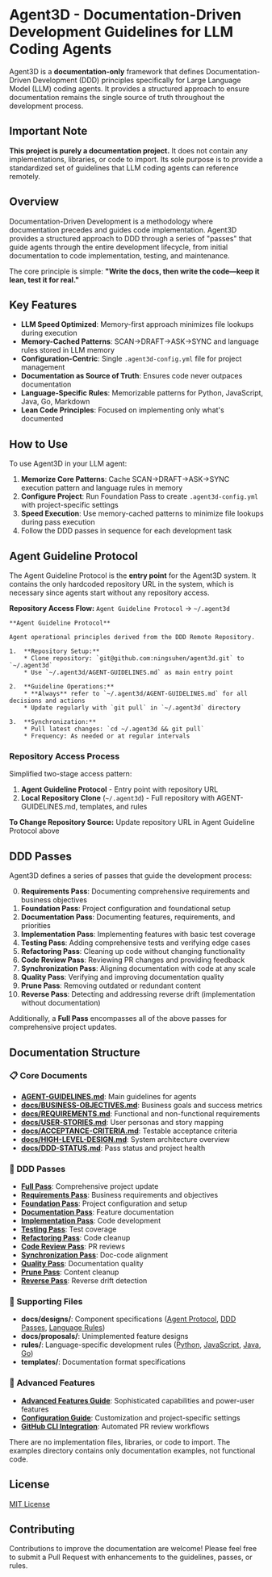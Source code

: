 # Agent3D - Documentation-Driven Development Guidelines for LLM Coding Agents

Agent3D is a **documentation-only** framework that defines Documentation-Driven Development (DDD) principles specifically for Large Language Model (LLM) coding agents. It provides a structured approach to ensure documentation remains the single source of truth throughout the development process.

## Important Note

**This project is purely a documentation project.** It does not contain any implementations, libraries, or code to import. Its sole purpose is to provide a standardized set of guidelines that LLM coding agents can reference remotely.

## Overview

Documentation-Driven Development is a methodology where documentation precedes and guides code implementation. Agent3D provides a structured approach to DDD through a series of "passes" that guide agents through the entire development lifecycle, from initial documentation to code implementation, testing, and maintenance.

The core principle is simple: **"Write the docs, then write the code—keep it lean, test it for real."**

## Key Features

- **LLM Speed Optimized**: Memory-first approach minimizes file lookups during execution
- **Memory-Cached Patterns**: SCAN→DRAFT→ASK→SYNC and language rules stored in LLM memory
- **Configuration-Centric**: Single `.agent3d-config.yml` file for project management
- **Documentation as Source of Truth**: Ensures code never outpaces documentation
- **Language-Specific Rules**: Memorizable patterns for Python, JavaScript, Java, Go, Markdown
- **Lean Code Principles**: Focused on implementing only what's documented

## How to Use

To use Agent3D in your LLM agent:

1. **Memorize Core Patterns**: Cache SCAN→DRAFT→ASK→SYNC execution pattern and language rules in memory
2. **Configure Project**: Run Foundation Pass to create `.agent3d-config.yml` with project-specific settings
3. **Speed Execution**: Use memory-cached patterns to minimize file lookups during pass execution
4. Follow the DDD passes in sequence for each development task

## Agent Guideline Protocol

The Agent Guideline Protocol is the **entry point** for the Agent3D system. It contains the only hardcoded repository URL in the system, which is necessary since agents start without any repository access.

**Repository Access Flow:** `Agent Guideline Protocol` → `~/.agent3d`

```
**Agent Guideline Protocol**

Agent operational principles derived from the DDD Remote Repository.

1.  **Repository Setup:**
    * Clone repository: `git@github.com:ningsuhen/agent3d.git` to `~/.agent3d`
    * Use `~/.agent3d/AGENT-GUIDELINES.md` as main entry point

2.  **Guideline Operations:**
    * **Always** refer to `~/.agent3d/AGENT-GUIDELINES.md` for all decisions and actions
    * Update regularly with `git pull` in `~/.agent3d` directory

3.  **Synchronization:**
    * Pull latest changes: `cd ~/.agent3d && git pull`
    * Frequency: As needed or at regular intervals
```

### Repository Access Process

Simplified two-stage access pattern:

1. **Agent Guideline Protocol** - Entry point with repository URL
2. **Local Repository Clone** (`~/.agent3d`) - Full repository with AGENT-GUIDELINES.md, templates, and rules

**To Change Repository Source:** Update repository URL in Agent Guideline Protocol above

## DDD Passes

Agent3D defines a series of passes that guide the development process:

0. **Requirements Pass**: Documenting comprehensive requirements and business objectives
1. **Foundation Pass**: Project configuration and foundational setup
2. **Documentation Pass**: Documenting features, requirements, and priorities
3. **Implementation Pass**: Implementing features with basic test coverage
4. **Testing Pass**: Adding comprehensive tests and verifying edge cases
5. **Refactoring Pass**: Cleaning up code without changing functionality
6. **Code Review Pass**: Reviewing PR changes and providing feedback
7. **Synchronization Pass**: Aligning documentation with code at any scale
8. **Quality Pass**: Verifying and improving documentation quality
9. **Prune Pass**: Removing outdated or redundant content
10. **Reverse Pass**: Detecting and addressing reverse drift (implementation without documentation)

Additionally, a **Full Pass** encompasses all of the above passes for comprehensive project updates.

## Documentation Structure

### 📋 Core Documents
- **[AGENT-GUIDELINES.md](AGENT-GUIDELINES.md)**: Main guidelines for agents
- **[docs/BUSINESS-OBJECTIVES.md](docs/BUSINESS-OBJECTIVES.md)**: Business goals and success metrics
- **[docs/REQUIREMENTS.md](docs/REQUIREMENTS.md)**: Functional and non-functional requirements
- **[docs/USER-STORIES.md](docs/USER-STORIES.md)**: User personas and story mapping
- **[docs/ACCEPTANCE-CRITERIA.md](docs/ACCEPTANCE-CRITERIA.md)**: Testable acceptance criteria
- **[docs/HIGH-LEVEL-DESIGN.md](docs/HIGH-LEVEL-DESIGN.md)**: System architecture overview
- **[docs/DDD-STATUS.md](docs/DDD-STATUS.md)**: Pass status and project health

### 🔄 DDD Passes
- **[Full Pass](passes/simplified/full_pass.md)**: Comprehensive project update
- **[Requirements Pass](passes/simplified/0_requirements_pass.md)**: Business requirements and objectives
- **[Foundation Pass](passes/simplified/1_foundation_pass.md)**: Project configuration and setup
- **[Documentation Pass](passes/simplified/2_documentation_pass.md)**: Feature documentation
- **[Implementation Pass](passes/simplified/3_implementation_pass.md)**: Code development
- **[Testing Pass](passes/simplified/4_testing_pass.md)**: Test coverage
- **[Refactoring Pass](passes/simplified/5_refactoring_pass.md)**: Code cleanup
- **[Code Review Pass](passes/simplified/6_code_review_pass.md)**: PR reviews
- **[Synchronization Pass](passes/simplified/7_synchronization_pass.md)**: Doc-code alignment
- **[Quality Pass](passes/simplified/8_quality_pass.md)**: Documentation quality
- **[Prune Pass](passes/simplified/9_prune_pass.md)**: Content cleanup
- **[Reverse Pass](passes/simplified/10_reverse_pass.md)**: Reverse drift detection

### 📁 Supporting Files
- **docs/designs/**: Component specifications ([Agent Protocol](docs/designs/AGENT-PROTOCOL.md), [DDD Passes](docs/designs/DDD-PASSES.md), [Language Rules](docs/designs/LANGUAGE-RULES.md))
- **docs/proposals/**: Unimplemented feature designs
- **rules/**: Language-specific development rules ([Python](rules/python.md), [JavaScript](rules/javascript.md), [Java](rules/java.md), [Go](rules/go.md))
- **templates/**: Documentation format specifications

### 🚀 Advanced Features
- **[Advanced Features Guide](docs/ADVANCED-FEATURES.md)**: Sophisticated capabilities and power-user features
- **[Configuration Guide](docs/CONFIGURATION-GUIDE.md)**: Customization and project-specific settings
- **[GitHub CLI Integration](docs/GITHUB-CLI-INTEGRATION.md)**: Automated PR review workflows



There are no implementation files, libraries, or code to import. The examples directory contains only documentation examples, not functional code.

## License

[MIT License](LICENSE)

## Contributing

Contributions to improve the documentation are welcome! Please feel free to submit a Pull Request with enhancements to the guidelines, passes, or rules.